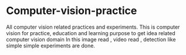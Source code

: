 # Computer-vision-practice
All computer vision related practices and experiments.
This is computer vision for practice, education  and learning  purpose to get idea related computer vision domain
In this image read , video read , detection like simple simple experiments  are done.
